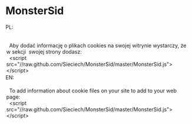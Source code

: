 MonsterSid
==========
PL:
<div style="padding:2px;white-space:pre-wrap;">
  Aby dodać informację o plikach cookies na swojej witrynie wystarczy, że w sekcji <head> swojej strony dodasz:
  &lt;script src="//raw.github.com/Sieciech/MonsterSid/master/MonsterSid.js">&lt;/script>
</div>
EN:
<div style="padding:2px;white-space:pre-wrap;">
  To add information about cookie files on your site to add to your web page:
  &lt;script src="//raw.github.com/Sieciech/MonsterSid/master/MonsterSid.js">&lt;/script>
</div>
